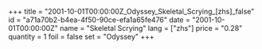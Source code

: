 +++
title = "2001-10-01T00:00:00Z_Odyssey_Skeletal_Scrying_[zhs]_false"
id = "a71a70b2-b4ea-4f50-90ce-efa1a65fe476"
date = "2001-10-01T00:00:00Z"
name = "Skeletal Scrying"
lang = ["zhs"]
price = "0.28"
quantity = 1
foil = false
set = "Odyssey"
+++
